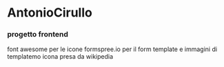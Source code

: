 # AntonioCirullo
### progetto frontend
font awesome per le icone
formspree.io per il form
template e immagini di templatemo 
icona presa da wikipedia
